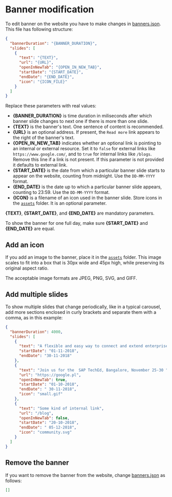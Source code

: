 # Banner modification

To edit banner on the website you have to make changes in [banners.json](../src/banner/banners.json). This file has following structure:

```json
{
  "bannerDuration": "{BANNER_DURATION}",
  "slides": [
    {
      "text": "{TEXT}",
      "url": "{URL}",
      "openInNewTab": "{OPEN_IN_NEW_TAB}",
      "startDate": "{START_DATE}",
      "endDate": "{END_DATE}",
      "icon": "{ICON_FILE}"
    }
  ]
}
```

Replace these parameters with real values:

- **{BANNER_DURATION}** is time duration in miliseconds after which banner slide changes to next one if there is more than one slide.
- **{TEXT}** is the banner's text. One sentence of content is recommended.
- **{URL}** is an optional address. If present, the `Read more` link appears to the right of the banner's text.
- **{OPEN_IN_NEW_TAB}** indicates whether an optional link is pointing to an internal or external resource. Set it to `false` for external links like `https://www.google.com/`, and to `true` for internal links like `/blogs`. Remove this line if a link is not present. If this parameter is not provided it defaults to external link.
- **{START_DATE}** is the date from which a particular banner slide starts to appear on the website, counting from midnight. Use the `DD-MM-YYYY` format.
- **{END_DATE}** is the date up to which a particular banner slide appears, counting to 23:59. Use the `DD-MM-YYYY` format.
- **{ICON}** is a filename of an icon used in the banner slide. Store icons in the [`assets`](../src/banner/assets) folder. It is an optional parameter.

**{TEXT}**, **{START_DATE}**, and **{END_DATE}** are mandatory parameters.

To show the banner for one full day, make sure **{START_DATE}** and **{END_DATE}** are equal.

## Add an icon

If you add an image to the banner, place it in the [`assets`](../src/banner/assets) folder. This image scales to fit into a box that is 30px wide and 45px high, while preserving its original aspect ratio.

The acceptable image formats are JPEG, PNG, SVG, and GIFF.

## Add multiple slides

To show multiple slides that change periodically, like in a typical carousel, add more sections enclosed in curly brackets and separate them with a comma, as in this example:

```json
{
  "bannerDuration": 4000,
  "slides": [
    {
      "text": "A flexible and easy way to connect and extend enterprise",
      "startDate": "01-11-2018",
      "endDate": "30-11-2018"
    },
    {
      "text": "Join us for the  SAP TechEd, Bangalore, November 25-30 ",
      "url": "https://google.pl",
      "openInNewTab": true,
      "startDate": "01-10-2018",
      "endDate": " 30-11-2018",
      "icon": "small.gif"
    },
    {
      "text": "Some kind of internal link",
      "url": "/blog",
      "openInNewTab": false,
      "startDate": "20-10-2018",
      "endDate": " 05-12-2018",
      "icon": "community.svg"
    }
  ]
}
```

## Remove the banner

If you want to remove the banner from the website, change [banners.json](../src/banner/banners.json) as follows:

```json
[]
```
